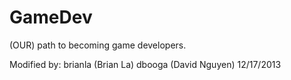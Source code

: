 GameDev
=======

(OUR) path to becoming game developers.

Modified by: 
brianla (Brian La)
dbooga (David Nguyen) 12/17/2013